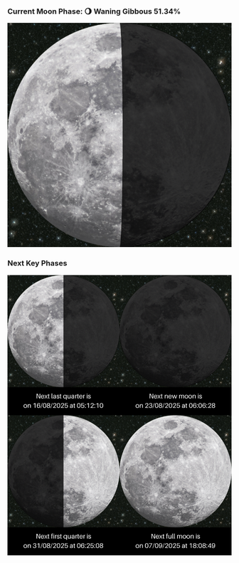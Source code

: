 ### Current Moon Phase: 🌖 Waning Gibbous 51.34%
![Moon Phase](moonphase.png)
### Next Key Phases
![Gallery](gallery.png)